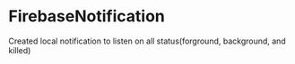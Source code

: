 # FirebaseNotification
Created local notification to listen on all status(forground, background, and killed)
